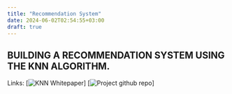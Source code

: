 ```yaml
---
title: "Recommendation System"
date: 2024-06-02T02:54:55+03:00
draft: true
---
```

## BUILDING A RECOMMENDATION SYSTEM USING THE KNN ALGORITHM.

Links:
[![KNN Whitepaper](https://www.researchgate.net/publication/2948052_KNN_Model-Based_Approach_in_Classification)]
[![Project github repo](https://github.com/ziggybaz/K-nn)]
